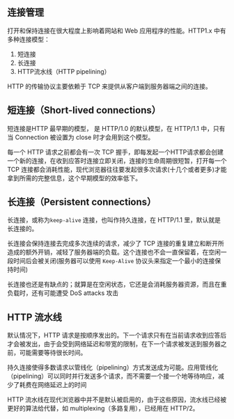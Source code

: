 
## 连接管理
打开和保持连接在很大程度上影响着网站和 Web 应用程序的性能。HTTP1.x 中有多种连接模型：
1. 短连接
2. 长连接
3. HTTP流水线（HTTP pipelining）

HTTP 的传输协议主要依赖于 TCP 来提供从客户端到服务器端之间的连接。

## 短连接（Short-lived connections）
短连接是HTTP 最早期的模型， 是 HTTP/1.0 的默认模型，在 HTTP/1.1 中，只有当 Connection 被设置为 close 时才会用到这个模型。

每一个 HTTP 请求之前都会有一次 TCP 握手，即每发起一个HTTP请求都会创建一个新的连接，在收到应答时连接立即关闭，连接的生命周期很短暂，打开每一个 TCP 连接都会消耗性能，现代浏览器往往要发起很多次请求(十几个或者更多)才能拿到所需的完整信息，这个早期模型的效率低下。

## 长连接（Persistent connections）
长连接，或称为`keep-alive` 连接，也叫作持久连接，在 HTTP/1.1 里，默认就是长连接的。

长连接会保持连接去完成多次连续的请求，减少了 TCP 连接的重复建立和断开所造成的额外开销，减轻了服务器端的负载。这个连接也不会一直保留着，在空闲一段时间后会被关闭(服务器可以使用 `Keep-Alive` 协议头来指定一个最小的连接保持时间)

长连接也还是有缺点的；就算是在空闲状态，它还是会消耗服务器资源，而且在重负载时，还有可能遭受 DoS attacks 攻击

## HTTP 流水线
默认情况下，HTTP 请求是按顺序发出的。下一个请求只有在当前请求收到应答后才会被发出，由于会受到网络延迟和带宽的限制，在下一个请求被发送到服务器之前，可能需要等待很长时间。

持久连接使得多数请求以管线化（pipelining）方式发送成为可能。应用管线化（pipelining）可以同时并行发送多个请求，而不需要一个接一个地等待响应，减少了耗费在网络延迟上的时间

HTTP 流水线在现代浏览器中并不是默认被启用的，由于这些原因，流水线已经被更好的算法给代替，如 multiplexing（多路复用），已经用在 HTTP/2。